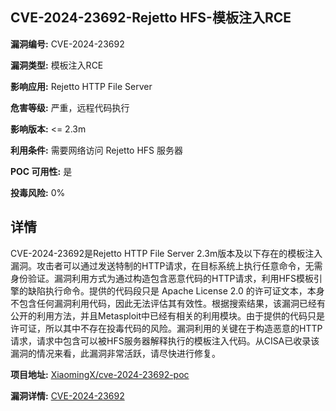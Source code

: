 ## CVE-2024-23692-Rejetto HFS-模板注入RCE

**漏洞编号:** CVE-2024-23692

**漏洞类型:** 模板注入RCE

**影响应用:** Rejetto HTTP File Server

**危害等级:** 严重，远程代码执行

**影响版本:** <= 2.3m

**利用条件:** 需要网络访问 Rejetto HFS 服务器

**POC 可用性:** 是

**投毒风险:** 0%

## 详情

CVE-2024-23692是Rejetto HTTP File Server 2.3m版本及以下存在的模板注入漏洞。攻击者可以通过发送特制的HTTP请求，在目标系统上执行任意命令，无需身份验证。漏洞利用方式为通过构造包含恶意代码的HTTP请求，利用HFS模板引擎的缺陷执行命令。提供的代码段只是 Apache License 2.0 的许可证文本，本身不包含任何漏洞利用代码，因此无法评估其有效性。根据搜索结果，该漏洞已经有公开的利用方法，并且Metasploit中已经有相关的利用模块。由于提供的代码只是许可证，所以其中不存在投毒代码的风险。漏洞利用的关键在于构造恶意的HTTP请求，请求中包含可以被HFS服务器解释执行的模板注入代码。从CISA已收录该漏洞的情况来看，此漏洞非常活跃，请尽快进行修复。

**项目地址:** [XiaomingX/cve-2024-23692-poc](https://github.com/XiaomingX/cve-2024-23692-poc)

**漏洞详情:** [CVE-2024-23692](https://nvd.nist.gov/vuln/detail/CVE-2024-23692)
